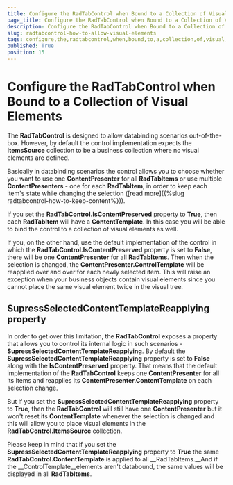 ```yaml
---
title: Configure the RadTabControl when Bound to a Collection of Visual Elements
page_title: Configure the RadTabControl when Bound to a Collection of Visual Elements
description: Configure the RadTabControl when Bound to a Collection of Visual Elements
slug: radtabcontrol-how-to-allow-visual-elements
tags: configure,the,radtabcontrol,when,bound,to,a,collection,of,visual,elements
published: True
position: 15
---
```


# Configure the RadTabControl when Bound to a Collection of Visual Elements



The __RadTabControl__ is designed to allow databinding scenarios out-of-the-box. 
      However, by default the control implementation expects the __ItemsSource__ collection to be a business collection 
      where no visual elements are defined.

Basically in databinding scenarios the control allows you to choose whether you want to use one 
      __ContentPresenter__ for all __RadTabItems__ or use multiple 
      __ContentPresenters__ - one for each __RadTabItem__, in order to keep each item's state while 
      changing the selection ([read more]({%slug radtabcontrol-how-to-keep-content%})).

If you set the __RadTabControl.IsContentPreserved__ property to __True__, 
      then each __RadTabItem__ will have a __ContentTemplate__. In this case you will be able to bind
      the control to a collection of visual elements as well.

If you, on the other hand, use the default implementation of the control in which the 
      __RadTabControl.IsContentPreserved__ property is set to __False__, there will be one
      __ContentPresenter__ for all __RadTabItems__. Then when the selection is changed, the 
      __ContentPresenter.ControlTemplate__ will be reapplied over and over for each newly selected item. This will raise 
      an exception when your business objects contain visual elements since you cannot place the same visual element twice in the visual tree.
      

## SupressSelectedContentTemplateReapplying property

In order to get over this limitation, the __RadTabControl__ exposes a property that allows you to control 
        its internal logic in such scenarios - __SupressSelectedContentTemplateReapplying__. By default the
        __SupressSelectedContentTemplateReapplying__ property is set to __False__ along with the 
        __IsContentPreserved__ property. That means that the default implementation of the 
        __RadTabControl__ keeps one __ContentPresenter__ for all its Items and reapplies its
        __ContentPresenter.ContentTemplate__ on each selection change.

But if you set the __SupressSelectedContentTemplateReapplying__ property to __True__, 
        then the __RadTabControl__ will still have one __ContentPresenter__ but it won't reset its 
        __ContentTemplate__ whenever the selection is changed and this will allow you to place visual elements in the 
        __RadTabControl.ItemsSource__ collection.

>

Please keep in mind that if you set the __SupressSelectedContentTemplateReapplying__ property to 
            __True__ the same __RadTabControl.ContentTemplate__ is applied to all
            __RadTabItems.__And if the __ControlTemplate__elements aren't databound, the same values 
            will be displayed in all __RadTabItems__. 
